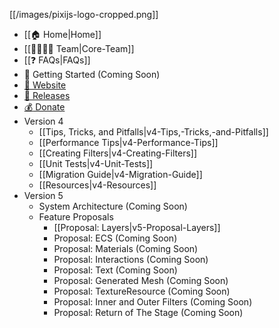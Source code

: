 [[/images/pixijs-logo-cropped.png]]

- [[:house: Home|Home]]
- [[:family_man_woman_girl_boy: Team|Core-Team]]
- [[:question: FAQs|FAQs]]
- :beginner: Getting Started (Coming Soon)
- [:rocket: Website](http://www.pixijs.com/)
- [:floppy_disk: Releases](https://github.com/pixijs/pixi.js/releases)
- [:moneybag: Donate](https://www.patreon.com/user?u=2384552)
- Version 4
    * [[Tips, Tricks, and Pitfalls|v4-Tips,-Tricks,-and-Pitfalls]]
    * [[Performance Tips|v4-Performance-Tips]]
    * [[Creating Filters|v4-Creating-Filters]]
    * [[Unit Tests|v4-Unit-Tests]]
    * [[Migration Guide|v4-Migration-Guide]]
    * [[Resources|v4-Resources]]
- Version 5
    * System Architecture (Coming Soon)
    * Feature Proposals
        - [[Proposal: Layers|v5-Proposal-Layers]]
        - Proposal: ECS (Coming Soon)
        - Proposal: Materials (Coming Soon)
        - Proposal: Interactions (Coming Soon)
        - Proposal: Text (Coming Soon)
        - Proposal: Generated Mesh (Coming Soon)
        - Proposal: TextureResource (Coming Soon)
        - Proposal: Inner and Outer Filters (Coming Soon)
        - Proposal: Return of The Stage (Coming Soon)
